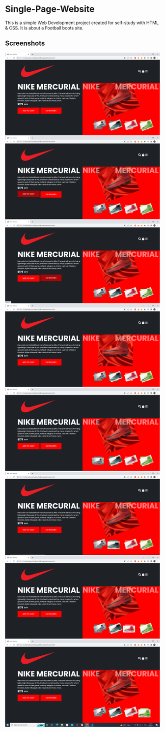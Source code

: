 # Single-Page-Website

This is a simple Web Development project created for self-study with HTML & CSS. It is about a Football boots site.

## Screenshots

![website](https://github.com/alimusa17/Single-Page-Website/blob/main/Nike%20Mercurial-website/screenshots/Screenshot%20(9411).png)
![website](https://github.com/alimusa17/Single-Page-Website/blob/main/Nike%20Mercurial-website/screenshots/Screenshot%20(9412).png)
![website](https://github.com/alimusa17/Single-Page-Website/blob/main/Nike%20Mercurial-website/screenshots/Screenshot%20(9413).png)
![website](https://github.com/alimusa17/Single-Page-Website/blob/main/Nike%20Mercurial-website/screenshots/Screenshot%20(9414).png)
![website](https://github.com/alimusa17/Single-Page-Website/blob/main/Nike%20Mercurial-website/screenshots/Screenshot%20(9415).png)
![website](https://github.com/alimusa17/Single-Page-Website/blob/main/Nike%20Mercurial-website/screenshots/Screenshot%20(9416).png)
![website](https://github.com/alimusa17/Single-Page-Website/blob/main/Nike%20Mercurial-website/screenshots/Screenshot%20(9417).png)
![website](https://github.com/alimusa17/Single-Page-Website/blob/main/Nike%20Mercurial-website/screenshots/Screenshot%20(9419).png)
